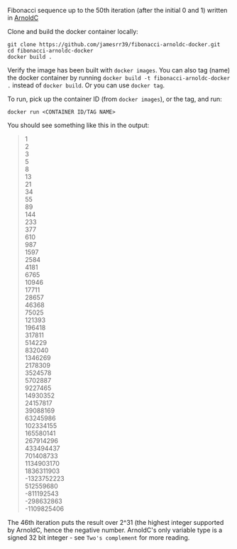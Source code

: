 Fibonacci sequence up to the 50th iteration (after the initial 0 and 1) written in [ArnoldC](https://github.com/lhartikk/ArnoldC)

Clone and build the docker container locally:

    git clone https://github.com/jamesrr39/fibonacci-arnoldc-docker.git
    cd fibonacci-arnoldc-docker
    docker build .

Verify the image has been built with `docker images`.
You can also tag (name) the docker container by running `docker build -t fibonacci-arnoldc-docker .` instead of `docker build`. Or you can use `docker tag`.

To run, pick up the container ID (from `docker images`), or the tag, and run:

    docker run <CONTAINER ID/TAG NAME>

You should see something like this in the output:

> 1  
> 2  
> 3  
> 5  
> 8  
> 13  
> 21  
> 34  
> 55  
> 89  
> 144  
> 233  
> 377  
> 610  
> 987  
> 1597  
> 2584  
> 4181  
> 6765  
> 10946  
> 17711  
> 28657  
> 46368  
> 75025  
> 121393  
> 196418  
> 317811  
> 514229  
> 832040  
> 1346269  
> 2178309  
> 3524578  
> 5702887  
> 9227465  
> 14930352  
> 24157817  
> 39088169  
> 63245986  
> 102334155  
> 165580141  
> 267914296  
> 433494437  
> 701408733  
> 1134903170  
> 1836311903  
> -1323752223  
> 512559680  
> -811192543  
> -298632863  
> -1109825406  

The 46th iteration puts the result over 2^31 (the highest integer supported by ArnoldC, hence the negative number.
ArnoldC's only variable type is a signed 32 bit integer - see `Two's complement` for more reading.
